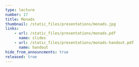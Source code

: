 ```yaml
---
type: lecture
number: 17
title: Monads
thumbnail: /static_files/presentations/monads.jpg
links:
    - url: /static_files/presentations/monads.pdf
      name: slides
    - url: /static_files/presentations/monads-handout.pdf
      name: handout
hide_from_announcments: true
released: true
---
```

